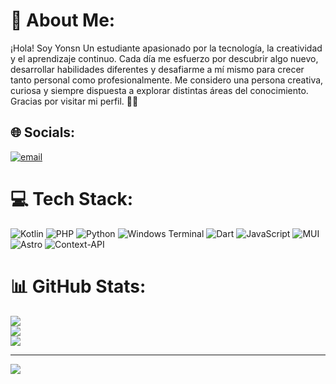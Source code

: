 # 💫 About Me:
¡Hola! Soy Yonsn
Un estudiante apasionado por la tecnología, la creatividad y el aprendizaje continuo. Cada día me esfuerzo por descubrir algo nuevo, desarrollar habilidades diferentes y desafiarme a mí mismo para crecer tanto personal como profesionalmente. Me considero una persona creativa, curiosa y siempre dispuesta a explorar distintas áreas del conocimiento.
Gracias por visitar mi perfil. 🚀✨


## 🌐 Socials:
[![email](https://img.shields.io/badge/Email-D14836?logo=gmail&logoColor=white)](mailto:retobloyons@gmail.com) 

# 💻 Tech Stack:
![Kotlin](https://img.shields.io/badge/kotlin-%237F52FF.svg?style=for-the-badge&logo=kotlin&logoColor=white) ![PHP](https://img.shields.io/badge/php-%23777BB4.svg?style=for-the-badge&logo=php&logoColor=white) ![Python](https://img.shields.io/badge/python-3670A0?style=for-the-badge&logo=python&logoColor=ffdd54) ![Windows Terminal](https://img.shields.io/badge/Windows%20Terminal-%234D4D4D.svg?style=for-the-badge&logo=windows-terminal&logoColor=white) ![Dart](https://img.shields.io/badge/dart-%230175C2.svg?style=for-the-badge&logo=dart&logoColor=white) ![JavaScript](https://img.shields.io/badge/javascript-%23323330.svg?style=for-the-badge&logo=javascript&logoColor=%23F7DF1E) ![MUI](https://img.shields.io/badge/MUI-%230081CB.svg?style=for-the-badge&logo=mui&logoColor=white) ![Astro](https://img.shields.io/badge/astro-%232C2052.svg?style=for-the-badge&logo=astro&logoColor=white) ![Context-API](https://img.shields.io/badge/Context--Api-000000?style=for-the-badge&logo=react)
# 📊 GitHub Stats:
![](https://github-readme-stats.vercel.app/api?username=Yonsn76&theme=blue-green&hide_border=false&include_all_commits=false&count_private=false)<br/>
![](https://nirzak-streak-stats.vercel.app/?user=Yonsn76&theme=blue-green&hide_border=false)<br/>
![](https://github-readme-stats.vercel.app/api/top-langs/?username=Yonsn76&theme=blue-green&hide_border=false&include_all_commits=false&count_private=false&layout=compact)

---
[![](https://visitcount.itsvg.in/api?id=Yonsn76&icon=0&color=0)](https://visitcount.itsvg.in)

<!-- Proudly created with GPRM ( https://gprm.itsvg.in ) -->
